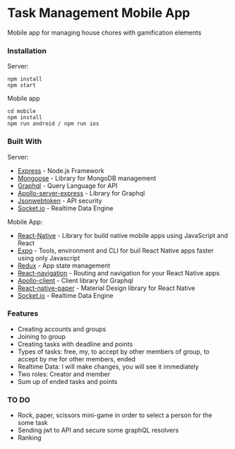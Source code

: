 # Task Management Mobile App

Mobile app for managing house chores with gamification elements

### Installation

Server:
```
npm install
npm start
```

Mobile app
```
cd mobile
npm install
npm run android / npm run ios
```

### Built With

Server:
* [Express](https://expressjs.com/) - Node.js Framework
* [Mongoose](https://mongoosejs.com/) - Library for MongoDB management
* [Graphql](https://graphql.org/) - Query Language for API
* [Apollo-server-express](https://www.apollographql.com/) - Library for Graphql
* [Jsonwebtoken](https://jwt.io/) - API security
* [Socket.io](https://socket.io/) - Realtime Data Engine

Mobile App:
* [React-Native](https://facebook.github.io/react-native/) - Library for build native mobile apps using JavaScript and React
* [Expo](https://expo.io/) - Tools, environment and CLI for buil React Native apps faster using only Javascript
* [Redux](https://redux.js.org/) - App state management
* [React-navigation](https://reactnavigation.org/) - Routing and navigation for your React Native apps
* [Apollo-client](https://www.apollographql.com/) - Client library for Graphql
* [React-native-paper](https://reactnativepaper.com/) - Material Design library for React Native
* [Socket.io](https://socket.io/) - Realtime Data Engine

### Features
* Creating accounts and groups
* Joining to group
* Creating tasks with deadline and points
* Types of tasks: free, my, to accept by other members of group, to accept by me for other members, ended
* Realtime Data: I will make changes, you will see it immediately
* Two roles: Creator and member
* Sum up of ended tasks and points

### TO DO
* Rock, paper, scissors mini-game in order to select a person for the some task
* Sending jwt to API and secure some graphQL resolvers
* Ranking
